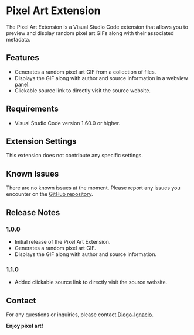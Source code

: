 # Pixel Art Extension

The Pixel Art Extension is a Visual Studio Code extension that allows you to preview and display random pixel art GIFs along with their associated metadata.

## Features

- Generates a random pixel art GIF from a collection of files.
- Displays the GIF along with author and source information in a webview panel.
- Clickable source link to directly visit the source website.


## Requirements

- Visual Studio Code version 1.60.0 or higher.

## Extension Settings

This extension does not contribute any specific settings.

## Known Issues

There are no known issues at the moment. Please report any issues you encounter on the [GitHub repository](https://github.com/your-repository).

## Release Notes

### 1.0.0

- Initial release of the Pixel Art Extension.
- Generates a random pixel art GIF.
- Displays the GIF along with author and source information.

### 1.1.0

- Added clickable source link to directly visit the source website.



## Contact

For any questions or inquiries, please contact [Diego-Ignacio](mailto:dunkel000@gmail.com).

**Enjoy pixel art!**
